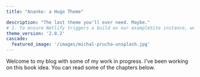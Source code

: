 ```yaml
---
title: "Ananke: a Hugo Theme"

description: "The last theme you'll ever need. Maybe."
# 1. To ensure Netlify triggers a build on our exampleSite instance, we need to change a file in the exampleSite directory.
theme_version: '2.8.2'
cascade:
  featured_image: '/images/michal-prucha-unsplash.jpg'
---
```

Welcome to my blog with some of my work in progress. I've been working on this book idea. You can read some of the chapters below.
